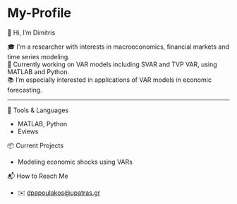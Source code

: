 # My-Profile

👋 Hi, I’m Dimitris

🎓 I'm a researcher with interests in macroeconomics, financial markets and time series modeling.  
💼 Currently working on VAR models including SVAR and TVP VAR, using MATLAB and Python.  
📚 I’m especially interested in applications of VAR models in economic forecasting.

---

🔧 Tools & Languages
- MATLAB, Python
- Eviews

📦 Current Projects
- Modeling economic shocks using VARs  

📬 How to Reach Me
- ✉️ dpapoulakos@upatras.gr  
